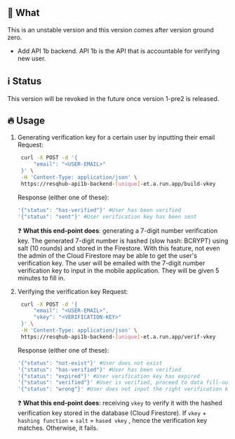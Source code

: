 ## 🤔 What
This is an unstable version and this version comes after version ground zero.
- Add API 1b backend.
  API 1b is the API that is accountable for verifying new user.

## ℹ️ Status
This version will be revoked in the future once version 1-pre2 is released.

## 🔥 Usage
1. Generating verification key for a certain user by inputting their email
   Request:
   ```bash
	curl -X POST -d '{
		"email": "<USER-EMAIL>"
	}' \
	-H 'Content-Type: application/json' \
	https://resqhub-api1b-backend-[unique]-et.a.run.app/build-vkey
	```
	Response (either one of these):
	```bash
	'{"status": "has-verified"}' #User has been verified
	'{"status": "sent"}' #User verification key has been sent
	```
	❓ **What this end-point does**: generating a 7-digit number verification key. The generated 7-digit number is hashed (slow hash: BCRYPT) using salt (10 rounds) and stored in the Firestore. With this feature, not even the admin of the Cloud Firestore may be able to get the user's verification key. The user will be emailed with the 7-digit number verification key to input in the mobile application. They will be given 5 minutes to fill in.
	
2. Verifying the verification key
   Request:
   ```bash
	curl -X POST -d '{
		"email": "<USER-EMAIL>",
		"vkey": "<VERIFICATION-KEY>"
	}' \
	-H 'Content-Type: application/json' \
	https://resqhub-api1b-backend-[unique]-et.a.run.app/verif-vkey
	```
	Response (either one of these):
	```bash
	'{"status": "not-exist"}' #User does not exist
	'{"status": "has-verified"}' #User has been verified
	'{"status": "expired"}' #User verification key has expired
	'{"status": "verified"}' #User is verified, proceed to data fill-out page
	'{"status": "wrong"}' #User does not input the right verification key
	```
	❓ **What this end-point does**: receiving ```vkey``` to verify it with the hashed verification key stored in the database (Cloud Firestore). If `vkey` + `hashing function` + `salt` = `hased vkey` , hence the verification key matches. Otherwise, it fails. 